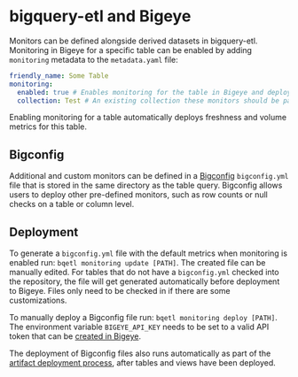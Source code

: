 # bigquery-etl and Bigeye

Monitors can be defined alongside derived datasets in bigquery-etl. Monitoring in Bigeye for a specific table can be enabled by adding `monitoring` metadata to the `metadata.yaml` file:

```yaml
friendly_name: Some Table
monitoring:
  enabled: true # Enables monitoring for the table in Bigeye and deploys freshness and volume metrics
  collection: Test # An existing collection these monitors should be part of in Bigeye
```

Enabling monitoring for a table automatically deploys freshness and volume metrics for this table.

## Bigconfig

Additional and custom monitors can be defined in a [Bigconfig](https://docs.bigeye.com/docs/bigconfig#example-template) `bigconfig.yml` file that is stored in the same directory as the table query. Bigconfig allows users to deploy other pre-defined monitors, such as row counts or null checks on a table or column level.

## Deployment

To generate a `bigconfig.yml` file with the default metrics when monitoring is enabled run: `bqetl monitoring update [PATH]`.
The created file can be manually edited. For tables that do not have a `bigconfig.yml` checked into the repository, the file will get generated automatically before deployment to Bigeye. Files only need to be checked in if there are some customizations.

To manually deploy a Bigconfig file run: `bqetl monitoring deploy [PATH]`. The environment variable `BIGEYE_API_KEY` needs to be set to a valid API token that can be [created in Bigeye](https://docs.bigeye.com/docs/using-api-keys).

The deployment of Bigconfig files also runs automatically as part of the [artifact deployment process](../../concepts/pipeline/artifact_deployment.md), after tables and views have been deployed.
